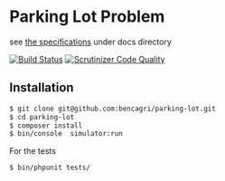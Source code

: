 Parking Lot Problem
=======================
see [the specifications](docs/readme.md) under docs directory 

[![Build Status](https://travis-ci.org/bencagri/parking-lot.svg?branch=master)](https://travis-ci.org/bencagri/parking-lot) [![Scrutinizer Code Quality](https://scrutinizer-ci.com/g/bencagri/parking-lot/badges/quality-score.png?b=master)](https://scrutinizer-ci.com/g/bencagri/parking-lot/?branch=master)

Installation
------------

```bash
$ git clone git@github.com:bencagri/parking-lot.git
$ cd parking-lot 
$ composer install
$ bin/console  simulator:run
```

For the tests
```bash
$ bin/phpunit tests/
```



  